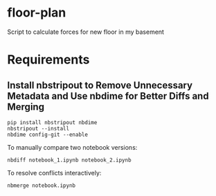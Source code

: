 # floor-plan
Script to calculate forces for new floor in my basement

# Requirements

## Install nbstripout to Remove Unnecessary Metadata and Use nbdime for Better Diffs and Merging
```
pip install nbstripout nbdime
nbstripout --install
nbdime config-git --enable
```

To manually compare two notebook versions:
```
nbdiff notebook_1.ipynb notebook_2.ipynb
```

To resolve conflicts interactively:

```
nbmerge notebook.ipynb
```